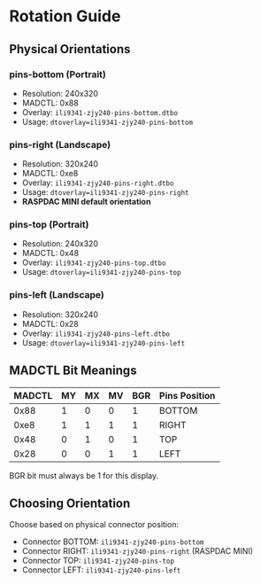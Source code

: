 # Rotation Guide

## Physical Orientations

### pins-bottom (Portrait)
- Resolution: 240x320
- MADCTL: 0x88
- Overlay: `ili9341-zjy240-pins-bottom.dtbo`
- Usage: `dtoverlay=ili9341-zjy240-pins-bottom`

### pins-right (Landscape)
- Resolution: 320x240  
- MADCTL: 0xe8
- Overlay: `ili9341-zjy240-pins-right.dtbo`
- Usage: `dtoverlay=ili9341-zjy240-pins-right`
- **RASPDAC MINI default orientation**

### pins-top (Portrait)
- Resolution: 240x320
- MADCTL: 0x48
- Overlay: `ili9341-zjy240-pins-top.dtbo`
- Usage: `dtoverlay=ili9341-zjy240-pins-top`

### pins-left (Landscape)
- Resolution: 320x240
- MADCTL: 0x28
- Overlay: `ili9341-zjy240-pins-left.dtbo`
- Usage: `dtoverlay=ili9341-zjy240-pins-left`

## MADCTL Bit Meanings

| MADCTL | MY | MX | MV | BGR | Pins Position |
|--------|----|----|----|----|---------------|
| 0x88   | 1  | 0  | 0  | 1  | BOTTOM        |
| 0xe8   | 1  | 1  | 1  | 1  | RIGHT         |
| 0x48   | 0  | 1  | 0  | 1  | TOP           |
| 0x28   | 0  | 0  | 1  | 1  | LEFT          |

BGR bit must always be 1 for this display.

## Choosing Orientation

Choose based on physical connector position:
- Connector BOTTOM: `ili9341-zjy240-pins-bottom`
- Connector RIGHT: `ili9341-zjy240-pins-right` (RASPDAC MINI)
- Connector TOP: `ili9341-zjy240-pins-top`
- Connector LEFT: `ili9341-zjy240-pins-left`
